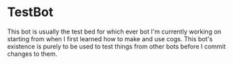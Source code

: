 # TestBot
 This bot is usually the test bed for which ever bot I'm currently working on starting from when I first learned how to make and use cogs. This bot's existence is purely to be used to test things from other bots before I commit changes to them.
